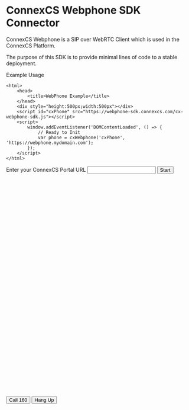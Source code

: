 # ConnexCS Webphone SDK Connector

ConnexCS Webphone is a SIP over WebRTC Client which is used in the ConnexCS Platform.

The purpose of this SDK is to provide minimal lines of code to a stable deployment.

Example Usage

```
<html>
	<head>
		<title>WebPhone Example</title>
	</head>
	<div style="height:500px;width:500px"></div>
	<script id="cxPhone" src="https://webphone-sdk.connexcs.com/cx-webphone-sdk.js"></script>
	<script>
		window.addEventListener('DOMContentLoaded', () => {
			// Ready to Init
			var phone = cxWebphone('cxPhone', 'https://webphone.mydomain.com');
		});	
	</script>
</html>
```


<!-- Live Example Script Start -->
<style>
#cxPhone {
	width: 400px;
	height: 600px;
}
#error {
	color: red;
}
</style>
<div>
	Enter your ConnexCS Portal URL <input id="url" name="url"/>
	<button onclick="start(document.getElementById('url').value)">Start</button>
<!--
	<a href='#' onClick="start(document.getElementById('url').value)">Start</a>
-->
	<div>
		<div id="error"></div>
		<div id="cxPhone"></div>
		<div>
			<button onClick="phone && phone.call('160')">Call 160</button>
			<button onClick="phone && phone.hangup()">Hang Up</button>
		</div>
	</div>
<div>

<script>
	var phone = null
	async function start(url) {
		try {
			if (!url) throw new Error('URL is required')
			var errMessage = document.getElementById('error');
			errMessage.innerHTML = '';
			// Ready to Init
			var phone = cxWebphone('cxPhone', url);
		} catch (err) {
			errMessage.innerHTML = 	`Error: ${err.message}`;
		}
	}
</script>
<!-- Live Example Script End -->
